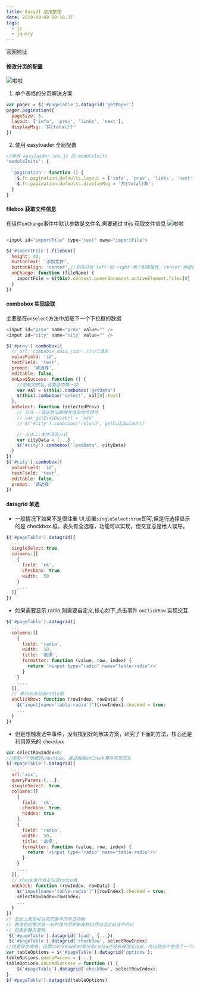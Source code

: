 ```yaml
---
title: EasyUI 使用整理
date: 2019-09-09 09:16:37
tags:
  - js
  - jquery
---
```


[官网地址](http://www.jeasyui.net/)

<!--more-->

<!-- #### 数据表格 -->

#### 修改分页的配置

![啦啦](/images/easyui-pagination.png?width=10)

1. 单个表格的分页解决方案

```javascript
var pager = $('#pageTable').datagrid('getPager')
pager.pagination({
  pageSize: 5,
  layout: ['info', 'prev', 'links', 'next'],
  displayMsg: '共{total}个'
})
```

2. 使用 easyloader 全局配置

```javascript
//修改 easyloader.sea.js 的 moduleInits
'moduleInits': {
  ...
  'pagination': function () {
    $.fn.pagination.defaults.layout = ['info', 'prev', 'links', 'next'];
    $.fn.pagination.defaults.displayMsg = '共{total}条';
  }
}

```

#### filebox 获取文件信息

在组件`onChange`事件中默认参数是文件名,需要通过 this 获取文件信息
![啦啦](/images/easyui-filebox.png)

```javascript

<input id="importFile" type="text" name="importFile">

$('#importFile').filebox({
  height: 40,
  buttonText: '添加文件',
  buttonAlign: 'center',//官网只有'left'和'right'两个配置属性,'center'神奇的可以达到图示效果,对优化样式很友好
  onChange: function (fileName) {
    importFile = $(this).context.ownerDocument.activeElement.files[0]
  }
})

```

#### combobox 实现级联

主要是在`onSelect`方法中加载下一个下拉框的数据

```javascript
<input id="prov" name="prov" value="" />
<input id="city" name="city" value="" />

$('#prov').combobox({
  // url:'combobox_data.json',//url请求
  valueField: 'id',
  textField: 'text',
  prompt: '请选择',
  editable: false,
  onLoadSuccess: function () {
    //加载完成后,设置选中第一项
    var val = $(this).combobox('getData')
    $(this).combobox('select', val[0].text)
  },
  onSelect: function (selectedProv) {
    // 方式一:请求地市数据并渲染地市组件
    // var getCidyDataUrl = 'xxx'
    // $('#city').combobox('reload', getCidyDataUrl)

    // 方式二:本地渲染方式
    var cityData = [...]
    $('#city').combobox('loadData', cityData)
  }
})
$('#city').combobox({
  valueField: 'id',
  textField: 'text',
  editable: false,
  prompt: '请选择'
})

```

#### datagrid 单选

- 一般情况下如果不是很注重 UI,设置`singleSelect:true`即可,但是行选择显示的是 checkbox 框，表头有全选框，功能可以实现，但交互总是给人误导。

```javascript
$('#pageTable').datagrid({
  ...
  singleSelect:true,
  columns:[[
    {
      field: 'ck',
      checkbox: true,
      width:  50
    }
    ....
  ]]
})
```

- 如果需要显示 radio,则需要自定义,核心如下,点击事件 `onClickRow` 实现交互

```javascript
$('#pageTable').datagrid({
  ...
  columns:[[
    {
      field: 'radio',
      width:  50,
      title: '选择',
      formatter: function (value, row, index) {
        return '<input type="radio" name="table-radio"/>'
      }
    }
    ....
  ]],
  // 单行点击勾选radio框
  onClickRow: function (rowIndex, rowData) {
    $("input[name='table-radio']")[rowIndex].checked = true;
    ...
  }
})
```

- 但是想触发选中事件，没有找到好的解决方案，研究了下面的方法，核心还是利用原先的 `checkbox`

```javascript
var selectRowIndex=0;
//使用一个隐藏的checkbox，通过触发onCheck事件实现交互
$('#pageTable').datagrid({
  ...
  url:'xxx',
  queryParams:{...},
  singleSelect: true,
  columns:[[
    {
      field: 'ck',
      checkbox: true,
      hidden: true
    },
    {
      field: 'radio',
      width:  50,
      title: '选择',
      formatter: function (value, row, index) {
        return '<input type="radio" name="table-radio"/>'
      }
    }
    ....
  ]],
  // check单行点击勾选radio框,
  onCheck: function (rowIndex, rowData) {
    $("input[name='table-radio']")[rowIndex].checked = true;
    selectRowIndex=rowIndex;
    ...
  }
})
// 至此上面是可以完成基本的单选功能
// 我遇到的需求是一些列操作后刷新表格仍然勾选之前选中的行
// 如果是静态表格
 $('#pageTable').datagrid('load', {...})
 $('#pageTable').datagrid('checkRow', selectRowIndex)
//但是异步表格，设置checkRow的时候可能radio还没有被渲染出来，所以我折中使用了一个笨的方法
var tableOptions = $('#pageTable').datagrid('options');
tableOptions.queryParams = {...}
tableOptions.onLoadSuccess = function () {
    $('#pageTable').datagrid('checkRow', selectRowIndex);
}
$('#pageTable').datagrid(tableOptions)
```

